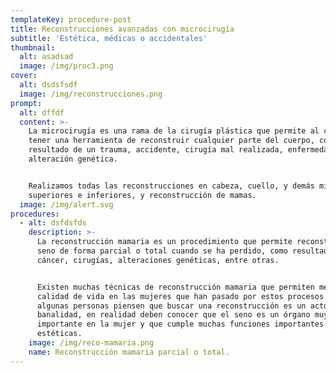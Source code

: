 ```yaml
---
templateKey: procedure-post
title: Reconstrucciones avanzadas con microcirugía
subtitle: 'Estética, médicas o accidentales'
thumbnail:
  alt: asadsad
  image: /img/proc3.png
cover:
  alt: dsdsfsdf
  image: /img/reconstrucciones.png
prompt:
  alt: dffdf
  content: >-
    La microcirugía es una rama de la cirugía plástica que permite al cirujano
    tener una herramienta de reconstruir cualquier parte del cuerpo, como el
    resultado de un trauma, accidente, cirugía mal realizada, enfermedad o
    alteración genética.


    Realizamos todas las reconstrucciones en cabeza, cuello, y demás miembros
    superiores e inferiores, y reconstrucción de mamas.
  image: /img/alert.svg
procedures:
  - alt: dsfdsfds
    description: >-
      La reconstrucción mamaria es un procedimiento que permite reconstruir el
      seno de forma parcial o total cuando se ha perdido, como resultado de
      cáncer, cirugías, alteraciones genéticas, entre otras.


      Existen muchas técnicas de reconstrucción mamaria que permiten mejorar la
      calidad de vida en las mujeres que han pasado por estos procesos. Y aunque
      algunas personas piensen que buscar una reconstrucción es un acto de
      banalidad, en realidad deben conocer que el seno es un órgano muy
      importante en la mujer y que cumple muchas funciones importantes además de
      estéticas.
    image: /img/reco-mamaria.png
    name: Reconstrucción mamaria parcial o total.
---
```


